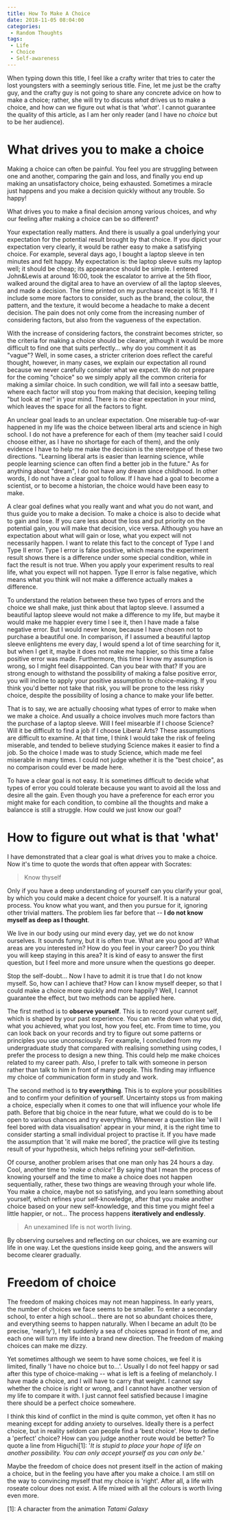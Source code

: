 ```yaml
---
title: How To Make A Choice
date: 2018-11-05 08:04:00
categories:
 - Random Thoughts
tags:
 - Life
 - Choice
 - Self-awareness
---
```


When typing down this title, I feel like a crafty writer that tries to cater the lost youngsters with a seemingly serious title. Fine, let me just be the crafty guy, and the crafty guy is not going to share any concrete advice on how to make a choice; rather, she will try to discuss _what_ drives us to make a choice, and how can we figure out what is that _'what'_. I cannot guarantee the quality of this article, as I am her only reader (and I have no _choice_ but to be her audience).

# What drives you to make a choice
Making a choice can often be painful. You feel you are struggling between one and another, comparing the gain and loss, and finally you end up making an unsatisfactory choice, being exhausted. Sometimes a miracle just happens and you make a decision quickly without any trouble. So happy!

What drives you to make a final decision among various choices, and why our feeling after making a choice can be so different?

Your expectation really matters. And there is usually a goal underlying your expectation for the potential result brought by that choice. If you dipict your expectation very clearly, it would be rather easy to make a satisfying choice. For example, several days ago, I bought a laptop sleeve in ten minutes and felt happy. My expectation is: the laptop sleeve suits my laptop well; it should be cheap; its appearance should be simple. I entered John&Lewis at around 16:00, took the escalator to arrive at the 5th floor, walked around the digital area to have an overview of all the laptop sleeves, and made a decision. The time printed on my purchase receipt is 16:18. If I include some more factors to consider, such as the brand, the colour, the pattern, and the texture, it would become a headache to make a decent decision. The pain does not only come from the increasing number of considering factors, but also from the vagueness of the expectation. 

With the increase of considering factors, the constraint becomes stricter, so the criteria for making a choice should be clearer, although it would be more difficult to find one that suits perfectly... why do you comment it as "vague"? Well, in some cases, a stricter criterion does reflect the careful thought, however, in many cases, we explain our expectation all round because we never carefully consider what we expect. We do not prepare for the coming "choice" so we simply apply all the common criteria for making a similar choice. In such condition, we will fall into a seesaw battle, where each factor will stop you from making that decision, keeping telling "but look at me!" in your mind. There is no clear expectation in your mind, which leaves the space for all the factors to fight.

An unclear goal leads to an unclear expectation. One miserable tug-of-war happened in my life was the choice between liberal arts and science in high school. I do not have a preference for each of them (my teacher said I could choose either, as I have no shortage for each of them), and the only evidence I have to help me make the decision is the stereotype of these two directions. "Learning liberal arts is easier than learning science, while people learning science can often find a better job in the future." As for anything about "dream", I do not have any dream since childhood. In other words, I do not have a clear goal to follow. If I have had a goal to become a scientist, or to become a historian, the choice would have been easy to make. 

A clear goal defines what you really want and what you do not want, and thus guide you to make a decision. To make a choice is also to decide what to gain and lose. If you care less about the loss and put priority on the potential gain, you will make that decision, vice versa. Although you have an expectation about what will gain or lose, what you expect will not necessarily happen. I want to relate this fact to the concept of Type Ⅰ and Type Ⅱ error. Type Ⅰ error is false positive, which means the experiment result shows there is a difference under some special condition, while in fact the result is not true. When you apply your experiment results to real life, what you expect will not happen. Type Ⅱ error is false negative, which means what you think will not make a difference actually makes a difference. 

To understand the relation between these two types of errors and the choice we shall make, just think about that laptop sleeve. I assumed a beautiful laptop sleeve would not make a difference to my life, but maybe it would make me happier every time I see it, then I have made a false negative error. But I would never know, because I have chosen not to purchase a beautiful one. In comparison, if I assumed a beautiful laptop sleeve enlightens me every day, I would spend a lot of time searching for it, but when I get it, maybe it does not make me happier, so this time a false positive error was made. Furthermore, this time I  know my assumption is wrong, so I might feel disappointed. Can you bear with that? If you are strong enough to withstand the possibility of making a false positive error, you will incline to apply your positive assumption to choice-making. If you think you'd better not take that risk, you will be prone to the less risky choice, despite the possibility of losing a chance to make your life better.

That is to say, we are actually choosing what types of error to make when we make a choice. And usually a choice involves much more factors than the purchase of a laptop sleeve.  Will I feel misearble if I choose Science? Will it be difficult to find a job if I choose Liberal Arts? These assumptions are difficult to examine. At that time, I think I would take the risk of feeling miserable, and tended to believe studying Science makes it easier to find a job. So the choice I made was to study Science, which made me feel miserable in many times. I could not judge whether it is the "best choice", as no comparison could ever be made here.

To have a clear goal is not easy. It is sometimes difficult to decide what types of error you could tolerate because you want to avoid all the loss and desire all the gain. Even though you have a preference for each error you might make for each condition, to combine all the thoughts and make a balancce is still a struggle. How could we just know our goal?

# How to figure out what is that 'what'
I have demonstrated that a clear goal is what drives you to make a choice. Now it's time to quote the words that often appear with Socrates:
> Know thyself

Only if you have a deep understanding of yourself can you clarify your goal, by which you could make a decent choice for yourself. It is a natural process. You know what you want, and then you pursue for it, ignoring other trivial matters. The problem lies far before that -- __I do not know myself as deep as I thought__. 

We live in our body using our mind every day, yet we do not know ourselves. It sounds funny, but it is often true. What are you good at? What areas are you interested in? How do you feel in your career? Do you think you will keep staying in this area? It is kind of easy to answer the first question, but I feel more and more unsure when the questions go deeper. 

Stop the self-doubt... Now I have to admit it is true that I do not know myself. So, how can I achieve that? How can I know myself deeper, so that I could make a choice more quickly and more happily? Well, I cannot guarantee the effect, but two methods can be applied here. 

The first method is to __observe yourself__. This is to record your current self, which is shaped by your past experience. You can write down what you did, what you achieved, what you lost, how you feel, etc. From time to time, you can look back on your records and try to figure out some patterns or principles you use unconsciously. For example, I concluded from my undergraduate study that compared with realising something using codes, I prefer the process to design a new thing. This could help me make choices related to my career path. Also, I prefer to talk with someone in person rather than talk to him in front of many people. This finding may influence my choice of communication form in study and work.

The second method is to __try everything__. This is to explore your possibilities and to confirm your definition of yourself. Uncertainty stops us from making a choice, especially when it comes to one that will influence your whole life path. Before that big choice in the near future, what we could do is to be open to various chances and try everything. Whenever a question like 'will I feel bored with data visualisation' appear in your mind, it is the right time to consider starting a small individual project to practise it. If you have made the assumption that 'it will make me bored', the practice will give its testing result of your hypothesis, which helps refining your self-definition.

Of course, another problem arises that one man only has 24 hours a day. Cool, another time to '_make a choice_'! By saying that I mean the process of knowing yourself and the time to make a choice does not happen sequentially, rather, these two things are weaving through your whole life. You make a choice, maybe not so satisfying, and you learn something about yourself, which refines your self-knowledge, after that you make another choice based on your new self-knowledge, and this time you might feel a little happier, or not... The process happens __iteratively and endlessly__. 

> An unexamined life is not worth living.

By observing ourselves and reflecting on our choices, we are examing our life in one way. Let the questions inside keep going, and the answers will become clearer gradually.

# Freedom of choice
The freedom of making choices may not mean happiness. In early years, the number of choices we face seems to be smaller. To enter a secondary school, to enter a high school... there are not so abundant choices there, and everything seems to happen naturally. When I became an adult (to be precise, 'nearly'), I felt suddenly a sea of choices spread in front of me, and each one will turn my life into a brand new direction. The freedom of making choices can make me dizzy.

Yet sometimes although we seem to have some choices, we feel it is limited, finally 'I have no choice but to...'. Usually I do not feel happy or sad after this type of choice-making -- what is left is a feeling of melancholy. I have made a choice, and I will have to carry that weight. I cannot say whether the choice is right or wrong, and I cannot have another version of my life to compare it with. I just cannot feel satisfied because I imagine there should be a perfect choice somewhere.

I think this kind of conflict in the mind is quite common, yet often it has no meaning except for adding anxiety to ourselves. Ideally there is a perfect choice, but in reality seldom can people find a 'best choice'. How to define a 'perfect' choice? How can you judge another route would be better? To quote a line from Higuchi[1]: '_It is stupid to place your hope of life on another possibility. You can only accept yourself as you can only be._'

Maybe the freedom of choice does not present itself in the action of making a choice, but in the feeling you have after you make a choice. I am still on the way to convincing myself that my choice is 'right'. After all, a life with roseate colour does not exist. A life mixed with all the colours is worth living even more.


[1]: A character from the animation _Tatami Galaxy_